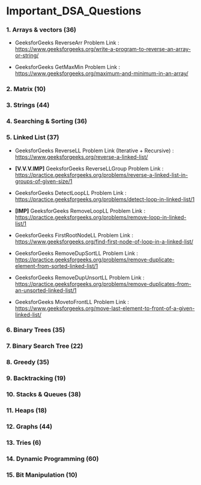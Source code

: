# Important_DSA_Questions

### 1. Arrays & vectors (36)

- GeeksforGeeks ReverseArr Problem Link : https://www.geeksforgeeks.org/write-a-program-to-reverse-an-array-or-string/

- GeeksforGeeks GetMaxMin Problem Link : https://www.geeksforgeeks.org/maximum-and-minimum-in-an-array/

### 2. Matrix (10)

### 3. Strings (44)

### 4. Searching & Sorting (36)

### 5. Linked List (37)

- GeeksforGeeks ReverseLL Problem Link (Iterative + Recursive) : https://www.geeksforgeeks.org/reverse-a-linked-list/

- <b>[V.V.V.IMP]</b> GeeksforGeeks ReverseLLGroup Problem Link : https://practice.geeksforgeeks.org/problems/reverse-a-linked-list-in-groups-of-given-size/1

- GeeksforGeeks DetectLoopLL Problem Link : https://practice.geeksforgeeks.org/problems/detect-loop-in-linked-list/1

- <b>[IMP]</b> GeeksforGeeks RemoveLoopLL Problem Link : https://practice.geeksforgeeks.org/problems/remove-loop-in-linked-list/1

- GeeksforGeeks FirstRootNodeLL Problem Link : https://www.geeksforgeeks.org/find-first-node-of-loop-in-a-linked-list/

- GeeksforGeeks RemoveDupSortLL Problem Link : https://practice.geeksforgeeks.org/problems/remove-duplicate-element-from-sorted-linked-list/1

- GeeksforGeeks RemoveDupUnsortLL Problem Link : https://practice.geeksforgeeks.org/problems/remove-duplicates-from-an-unsorted-linked-list/1

- GeeksforGeeks MovetoFrontLL Problem Link : https://www.geeksforgeeks.org/move-last-element-to-front-of-a-given-linked-list/

### 6. Binary Trees (35)

### 7. Binary Search Tree (22)

### 8. Greedy (35)

### 9. Backtracking (19)

### 10. Stacks & Queues (38)

### 11. Heaps (18)

### 12. Graphs (44)

### 13. Tries (6)

### 14. Dynamic Programming (60)

### 15. Bit Manipulation (10)
